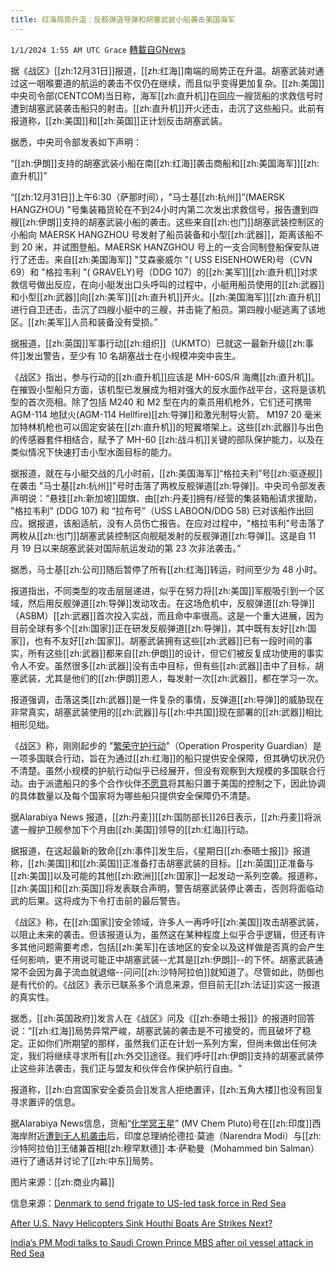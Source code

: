 ```yaml
---
title: 红海局势升温：反舰弹道导弹和胡塞武装小船袭击美国海军
---
```

`1/1/2024 1:55 AM UTC Grace` [轉載自GNews](https://gnews.org/articles/2171106)

据《战区》[[zh:12月31日]]报道，[[zh:红海]]南端的局势正在升温。胡塞武装对通过这一咽喉要道的航运的袭击不仅仍在继续，而且似乎变得更加复杂。[[zh:美国]]中央司令部(CENTCOM)当日称，海军[[zh:直升机]]在回应一艘货船的求救信号时遭到胡塞武装袭击船只的射击。[[zh:直升机]]开火还击，击沉了这些船只。此前有报道称，[[zh:美国]]和[[zh:英国]]正计划反击胡塞武装。

据悉，中央司令部发表如下声明：

“[[zh:伊朗]]支持的胡塞武装小船在南[[zh:红海]]袭击商船和[[zh:美国海军]][[zh:直升机]]”

“[[zh:12月31日]]上午6:30（萨那时间），"马士基[[zh:杭州]]”(MAERSK HANGZHOU) "号集装箱货轮在不到24小时内第二次发出求救信号，报告遭到四艘[[zh:伊朗]]支持的胡塞武装小船的袭击。这些来自[[zh:也门]]胡塞武装控制区的小船向 MAERSK HANGZHOU 号发射了船员装备和小型[[zh:武器]]，距离该船不到 20 米，并试图登船。MAERSK HANZGHOU 号上的一支合同制登船保安队进行了还击。来自[[zh:美国海军]] "艾森豪威尔 "( USS EISENHOWER)号（CVN 69）和 "格拉韦利 "( GRAVELY)号（DDG 107）的[[zh:美军]][[zh:直升机]]对求救信号做出反应，在向小艇发出口头呼叫的过程中，小艇用船员使用的[[zh:武器]]和小型[[zh:武器]]向[[zh:美军]][[zh:直升机]]开火。[[zh:美国海军]][[zh:直升机]]进行自卫还击，击沉了四艘小艇中的三艘，并击毙了船员。第四艘小艇逃离了该地区。[[zh:美军]]人员和装备没有受损。”

据报道，[[zh:英国]]军事行动[[zh:组织]]（UKMTO）已就这一最新升级[[zh:事件]]发出警告，至少有 10 名胡塞战士在小规模冲突中丧生。

《战区》指出，参与行动的[[zh:直升机]]应该是 MH-60S/R 海鹰[[zh:直升机]]。在摧毁小型船只方面，该机型已发展成为相对强大的反水面作战平台，这将是该机型的首次亮相。除了包括 M240 和 M2 型在内的乘员用机枪外，它们还可携带 AGM-114 地狱火(AGM-114 Hellfire)[[zh:导弹]]和激光制导火箭。 M197 20 毫米加特林机枪也可以固定安装在[[zh:直升机]]的短翼塔架上。这些[[zh:武器]]与出色的传感器套件相结合，赋予了 MH-60 [[zh:战斗机]]关键的部队保护能力，以及在类似情况下快速打击小型水面目标的能力。

据报道，就在与小艇交战的几小时前，[[zh:美国海军]]“格拉夫利”号[[zh:驱逐舰]]在袭击 "马士基[[zh:杭州]]"号时击落了两枚反舰弹道[[zh:导弹]]。中央司令部发表声明说：“悬挂[[zh:新加坡]]国旗、由[[zh:丹麦]]拥有/经营的集装箱船请求援助， "格拉韦利" (DDG 107) 和 “拉布号”（USS LABOON/DDG 58) 已对该船作出回应。据报道，该船适航，没有人员伤亡报告。在应对过程中，"格拉韦利"号击落了两枚从[[zh:也门]]胡塞武装控制区向舰艇发射的反舰弹道[[zh:导弹]]。这是自 11 月 19 日以来胡塞武装对国际航运发动的第 23 次非法袭击。”

据悉，马士基[[zh:公司]]随后暂停了所有[[zh:红海]]转运，时间至少为 48 小时。

报道指出，不同类型的攻击层层递进，似乎在努力将[[zh:美国]]军舰吸引到一个区域，然后用反舰弹道[[zh:导弹]]发动攻击。在这场危机中，反舰弹道[[zh:导弹]]（ASBM）[[zh:武器]]首次投入实战，而且命中率很高。这是一个重大进展，因为目前全球有多个[[zh:国家]]正在研发反舰弹道[[zh:导弹]]，其中既有友好[[zh:国家]]，也有不友好[[zh:国家]]。胡塞武装拥有这些[[zh:武器]]已有一段时间的事实，所有这些[[zh:武器]]都来自[[zh:伊朗]]的设计，但它们被反复成功使用的事实令人不安。虽然很多[[zh:武器]]没有击中目标，但有些[[zh:武器]]击中了目标，胡塞武装，尤其是他们的[[zh:伊朗]]恩人，每发射一次[[zh:武器]]，都在学习一次。

报道强调，击落这类[[zh:武器]]是一件复杂的事情，反弹道[[zh:导弹]]的威胁现在非常真实，胡塞武装使用的[[zh:武器]]与[[zh:中共国]]现在部署的[[zh:武器]]相比相形见绌。

《战区》称，刚刚起步的 "[繁荣守护行动](https://gnews.org/m/2122826)"（Operation Prosperity Guardian）是一项多国联合行动，旨在为通过[[zh:红海]]的船只提供安全保障，但其确切状况仍不清楚。虽然小规模的护航行动似乎已经展开，但没有观察到大规模的多国联合行动。由于派遣船只的多个合作伙伴[不愿意](https://gnews.org/m/2148005)将其船只置于美国的控制之下，因此协调的具体数量以及每个国家将为哪些船只提供安全保障仍不清楚。

据Alarabiya News 报道，[[zh:丹麦]][[zh:国防部长]]26日表示，[[zh:丹麦]]将派遣一艘护卫舰参加下个月由[[zh:美国]]领导的[[zh:红海]]行动。

据报道，在这起最新的致命[[zh:事件]]发生后，《星期日[[zh:泰晤士报]]》报道称，[[zh:美国]]和[[zh:英国]]正准备打击胡塞武装的目标。[[zh:英国]]正准备与[[zh:美国]]以及可能的其他[[zh:欧洲]][[zh:国家]]一起发动一系列空袭。报道称，[[zh:美国]]和[[zh:英国]]将发表联合声明，警告胡塞武装停止袭击，否则将面临动武的后果。这将成为下令打击前的最后警告。

《战区》称，在[[zh:国家]]安全领域，许多人一再呼吁[[zh:美国]]攻击胡塞武装，以阻止未来的袭击。但该报道认为，虽然这在某种程度上似乎合乎逻辑，但还有许多其他问题需要考虑，包括[[zh:美军]]在该地区的安全以及这样做是否真的会产生任何影响，更不用说可能正中胡塞武装\--尤其是[[zh:伊朗]]\--的下怀。胡塞武装通常不会因为鼻子流血就退缩\--问问[[zh:沙特阿拉伯]]就知道了。尽管如此，防御也是有代价的。《战区》表示已联系多个消息来源，但目前无[[zh:法证]]实这一报道的真实性。

据悉，[[zh:英国政府]]发言人在《战区》问及《[[zh:泰晤士报]]》的报道时回答说：“[[zh:红海]]局势异常严峻，胡塞武装的袭击是不可接受的，而且破坏了稳定。正如你们所期望的那样，虽然我们正在计划一系列方案，但尚未做出任何决定，我们将继续寻求所有[[zh:外交]]途径。我们呼吁[[zh:伊朗]]支持的胡塞武装停止这些非法袭击，我们正与盟友和伙伴合作保护航行自由。"

报道称，[[zh:白宫国家安全委员会]]发言人拒绝置评，[[zh:五角大楼]]也没有回复寻求置评的信息。

据Alarabiya News信息，货船“[化学冥王星](https://gnews.org/m/2148005)” (MV Chem Pluto)号在[[zh:印度]]西海岸附近[遭到无人机袭击](https://gnews.org/m/2155220)后，印度总理纳伦德拉·莫迪（Narendra Modi）与[[zh:沙特阿拉伯]]王储兼首相[[zh:穆罕默德]]·本·萨勒曼（Mohammed bin Salman）进行了通话并讨论了[[zh:中东]]局势。

图片来源：[[zh:商业内幕]]

信息来源：[Denmark to send frigate to US-led task force in Red Sea](https://english.alarabiya.net/News/middle-east/2023/12/29/Denmark-to-send-frigate-to-US-led-task-force-in-Red-Sea)

[After U.S. Navy Helicopters Sink Houthi Boats Are Strikes Next?](https://www.thedrive.com/the-war-zone/after-u-s-navy-helicopters-sink-houthi-boats-are-strikes-next)

[India’s PM Modi talks to Saudi Crown Prince MBS after oil vessel attack in Red Sea](https://english.alarabiya.net/News/saudi-arabia/2023/12/27/India-s-PM-Modi-talks-to-Saudi-Crown-Prince-MBS-after-oil-vessel-attack-in-Red-Sea)
